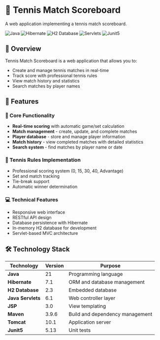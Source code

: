 # 🎾 Tennis Match Scoreboard

A web application implementing a tennis match scoreboard.

![Java](https://img.shields.io/badge/Java-21-orange?style=flat-square)
![Hibernate](https://img.shields.io/badge/Hibernate-7.1-blue?style=flat-square)
![H2 Database](https://img.shields.io/badge/H2-Database-green?style=flat-square)
![Servlets](https://img.shields.io/badge/Servlets-API-yellow?style=flat-square)
![Junit5](https://img.shields.io/badge/Junit-5.13-red?style=flat-square)

## 📖 Overview

Tennis Match Scoreboard is a web application that allows you to:
- Create and manage tennis matches in real-time
- Track score with professional tennis rules
- View match history and statistics
- Search matches by player names

## 🚀 Features

### 🎯 Core Functionality
- **Real-time scoring** with automatic game/set calculation
- **Match management** - create, update, and complete matches
- **Player database** - store and manage player information
- **Match history** - view completed matches with detailed statistics
- **Search system** - find matches by player name or date

### 🎾 Tennis Rules Implementation
- Professional scoring system (0, 15, 30, 40, Advantage)
- Set and match tracking
- Tie-break support
- Automatic winner determination

### 💻 Technical Features
- Responsive web interface
- RESTful API design
- Database persistence with Hibernate
- In-memory H2 database for development
- Servlet-based MVC architecture

## 🛠️ Technology Stack

| Technology | Version | Purpose |
|------------|---------|---------|
| **Java** | 21 | Programming language |
| **Hibernate** | 7.1 | ORM and database management |
| **H2 Database** | 2.3 | Embedded database |
| **Java Servlets** | 6.1 | Web controller layer |
| **JSP** | 3.0 | View templating |
| **Maven** | 3.9.6 | Build and dependency management |
| **Tomcat** | 10.1 | Application server |
| **Junit5** | 5.13 | Unit tests |
